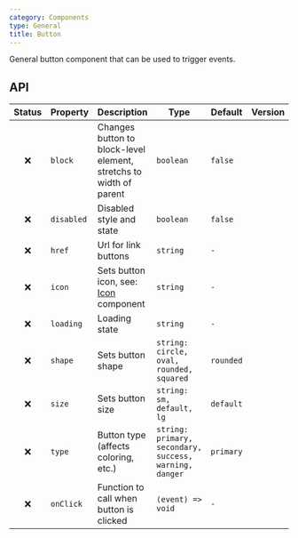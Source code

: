 ```yaml
---
category: Components
type: General
title: Button
---
```


General button component that can be used to trigger events.

## API

| Status | Property   | Description                                                            | Type                                                   | Default   | Version |
| :----: | ---------- | ---------------------------------------------------------------------- | ------------------------------------------------------ | --------- | ------- |
|   ❌   | `block`    | Changes button to block-level element, stretchs to width of parent     | `boolean`                                              | `false`   |         |
|   ❌   | `disabled` | Disabled style and state                                               | `boolean`                                              | `false`   |         |
|   ❌   | `href`     | Url for link buttons                                                   | `string`                                               | `-`       |         |
|   ❌   | `icon`     | Sets button icon, see: [Icon](src/components/icon/README.md) component | `string`                                               | `-`       |         |
|   ❌   | `loading`  | Loading state                                                          | `string`                                               | `-`       |         |
|   ❌   | `shape`    | Sets button shape                                                      | `string: circle, oval, rounded, squared`               | `rounded` |         |
|   ❌   | `size`     | Sets button size                                                       | `string: sm, default, lg`                              | `default` |         |
|   ❌   | `type`     | Button type (affects coloring, etc.)                                   | `string: primary, secondary, success, warning, danger` | `primary` |         |
|   ❌   | `onClick`  | Function to call when button is clicked                                | `(event) => void`                                      | `-`       |         |
